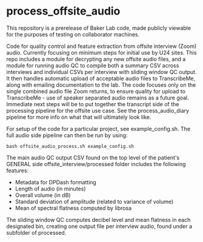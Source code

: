 # process_offsite_audio
This repository is a prerelease of Baker Lab code, made publicly viewable for the purposes of testing on collaborator machines.

Code for quality control and feature extraction from offsite interview (Zoom) audio. Currently focusing on minimum steps for initial use by U24 sites. This repo includes a module for decrypting any new offsite audio files, and a module for running audio QC to compile both a summary CSV across interviews and individual CSVs per interview with sliding window QC output. It then handles automatic upload of acceptable audio files to TranscribeMe, along with emailing documentation to the lab. The code focuses only on the single combined audio file Zoom returns, to ensure quality for upload to TranscribeMe - use of speaker separated audio remains as a future goal. Immediate next steps will be to put together the transcript side of the processing pipeline for the offsite use case. See the process_audio_diary pipeline for more info on what that will ultimately look like. 

For setup of the code for a particular project, see example_config.sh. The full audio side pipeline can then be run by using:

	bash offsite_audio_process.sh example_config.sh

The main audio QC output CSV found on the top level of the patient's GENERAL side offsite_interview/processed folder includes the following features:
* Metadata for DPDash formatting
* Length of audio (in minutes)
* Overall volume (in dB)
* Standard deviation of amplitude (related to variance of volume)
* Mean of spectral flatness computed by librosa

The sliding window QC computes decibel level and mean flatness in each designated bin, creating one output file per interview audio, found under a subfolder of processed.